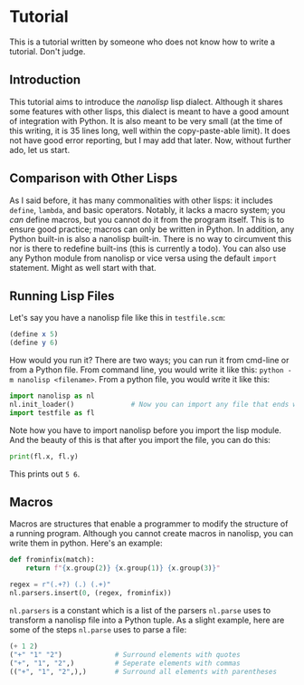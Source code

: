 # Tutorial

This is a tutorial written by someone who does not know how to write a tutorial. Don't judge. 

## Introduction

This tutorial aims to introduce the *nanolisp* lisp dialect. Although it shares some features with other lisps, this dialect is meant to have a good amount of integration with Python. It is also meant to be very small (at the time of this writing, it is 35 lines long, well within the copy-paste-able limit). It does not have good error reporting, but I may add that later. Now, without further ado, let us start.

## Comparison with Other Lisps

As I said before, it has many commonalities with other lisps: it includes `define`, `lambda`, and basic operators. Notably, it lacks a macro system; you *can* define macros, but you cannot do it from the program itself. This is to ensure good practice; macros can only be written in Python. In addition, any Python built-in is also a nanolisp built-in. There is no way to circumvent this nor is there to redefine built-ins (this is currently a todo). You can also use any Python module from nanolisp or vice versa using the default `import` statement. Might as well start with that.

## Running Lisp Files

Let's say you have a nanolisp file like this in `testfile.scm`:
```scheme
(define x 5)
(define y 6)
```

How would you run it? There are two ways; you can run it from cmd-line or from a Python file. From command line, you would write it like this: `python -m nanolisp <filename>`. From a python file, you would write it like this:
```python
import nanolisp as nl
nl.init_loader()              # Now you can import any file that ends with the extension .scm
import testfile as fl
```

Note how you have to import nanolisp before you import the lisp module. And the beauty of this is that after you import the file, you can do this:
```python
print(fl.x, fl.y)
```

This prints out `5 6`.

## Macros

Macros are structures that enable a programmer to modify the structure of a running program. Although you cannot create macros in nanolisp, you can write them in python. Here's an example:
```python
def frominfix(match):
    return f"{x.group(2)} {x.group(1)} {x.group(3)}"

regex = r"(.+?) (.) (.+)"
nl.parsers.insert(0, (regex, frominfix))
```

`nl.parsers` is a constant which is a list of the parsers `nl.parse` uses to transform a nanolisp file into a Python tuple. As a slight example, here are some of the steps `nl.parse` uses to parse a file:

```python
(+ 1 2)
("+" "1" "2")             # Surround elements with quotes
("+", "1", "2",)          # Seperate elements with commas
(("+", "1", "2",),)       # Surround all elements with parentheses
```

